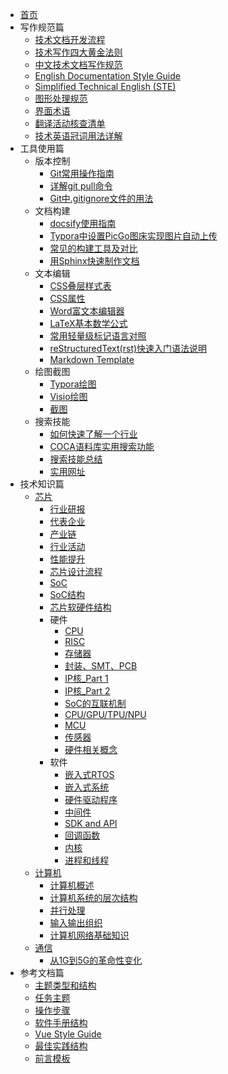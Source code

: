 * [首页](/)
* 写作规范篇
  * [技术文档开发流程](写作规范篇/技术文档开发流程.md)
  * [技术写作四大黄金法则](写作规范篇/技术写作四大黄金法则.md)
  * [中文技术文档写作规范](写作规范篇/中文技术文档写作规范.md)
  * [English Documentation Style Guide](写作规范篇/EnglishDocumentationStyleGuide.md)
  * [Simplified Technical English (STE)](写作规范篇/SimplifiedTechnicalEnglish(STE).md)
  * [图形处理规范](写作规范篇/图形处理规范.md)
  * [界面术语](写作规范篇/界面术语.md)
  * [翻译活动核查清单](写作规范篇/翻译活动核查清单.md)
  * [技术英语冠词用法详解](写作规范篇/技术英语冠词用法详解.md)
* 工具使用篇
  * 版本控制
    * [Git常用操作指南](工具使用篇/版本控制/Git常用操作指南.md)
    * [详解git pull命令](工具使用篇/版本控制/详解gitpull命令.md)
    * [Git中.gitignore文件的用法](工具使用篇/版本控制/Git中.gitignore文件的用法.md)
  * 文档构建
    * [docsify使用指南](工具使用篇/文档构建/docsify使用指南.md)
    * [Typora中设置PicGo图床实现图片自动上传](工具使用篇/文档构建/Typora中设置PicGo图床实现图片自动上传.md)
    * [常见的构建工具及对比](工具使用篇/文档构建/常见的构建工具及对比.md)
    * [用Sphinx快速制作文档](工具使用篇/文档构建/用Sphinx快速制作文档.md) 
  * 文本编辑
    * [CSS叠层样式表](工具使用篇/文本编辑/CSS.md)
    * [CSS属性](工具使用篇/文本编辑/CSS属性.md)
    * [Word富文本编辑器](工具使用篇/文本编辑/Word富文本编辑器.md)
    * [LaTeX基本数学公式](工具使用篇/文本编辑/LaTeX基本数学公式.md)
    * [常用轻量级标记语言对照](工具使用篇/文本编辑/常用轻量级标记语言对照.md)
    * [reStructuredText(rst)快速入门语法说明](工具使用篇/文本编辑/reStructuredText(rst)快速入门语法说明.md)
    * [Markdown Template](工具使用篇/文本编辑/MarkdownFileTemplate.md)
  * 绘图截图
    * [Typora绘图](工具使用篇/绘图截图/Typora绘图.html)
    * [Visio绘图](工具使用篇/绘图截图/Visio绘图.md)
    * [截图](工具使用篇/绘图截图/截图.md)
  * 搜索技能
    * [如何快速了解一个行业](工具使用篇/搜索技能/如何快速了解一个行业.md)
    * [COCA语料库实用搜索功能](工具使用篇/搜索技能/COCA.md)
    * [搜索技能总结](工具使用篇/搜索技能/搜索技能总结.md)
    * [实用网址](工具使用篇/搜索技能/实用网址.md)
* 技术知识篇
  * [芯片](技术知识篇/芯片/)
    * [行业研报](技术知识篇/芯片/行业研报.md)
    * [代表企业](技术知识篇/芯片/代表企业.md)
    * [产业链](技术知识篇/芯片/产业链.md)
    * [行业活动](技术知识篇/芯片/行业活动.md)
    * [性能提升](技术知识篇/芯片/性能提升.md)
    * [芯片设计流程](技术知识篇/芯片/芯片设计流程.md)
    * [SoC](技术知识篇/芯片/SoC.md)
    * [SoC结构](技术知识篇/芯片/SoC结构.md)
    * [芯片软硬件结构](技术知识篇/芯片/芯片软硬件结构.md)
    * 硬件
      * [CPU](技术知识篇/芯片/硬件/CPU.md)
      * [RISC](技术知识篇/芯片/硬件/RISC.md)
      * [存储器](技术知识篇/芯片/硬件/存储器.md)
      * [封装、SMT、PCB](技术知识篇/芯片/硬件/封装SMTPCB.md)
      * [IP核_Part 1](技术知识篇/芯片/硬件/IP核_Part1.md)
      * [IP核_Part 2](技术知识篇/芯片/硬件/IP核_Part2.md)
      * [SoC的互联机制](技术知识篇/芯片/硬件/SoC的互联机制.md)
      * [CPU/GPU/TPU/NPU](技术知识篇/芯片/硬件/CPUGPUTPUNPU.md)
      * [MCU](技术知识篇/芯片/硬件/MCU.md)
      * [传感器](技术知识篇/芯片/硬件/传感器.md)
      * [硬件相关概念](技术知识篇/芯片/硬件/硬件相关概念.md)
    * 软件
      * [嵌入式RTOS](技术知识篇/芯片/软件/嵌入式RTOS.md)
      * [嵌入式系统](技术知识篇/芯片/软件/嵌入式系统.md)
      * [硬件驱动程序](技术知识篇/芯片/软件/硬件驱动程序.md)
      * [中间件](技术知识篇/芯片/软件/中间件.md)
      * [SDK and API](技术知识篇/芯片/软件/SDKandAPI.md)
      * [回调函数](技术知识篇/芯片/软件/回调函数.md)
      * [内核](技术知识篇/芯片/软件/内核.md)
      * [进程和线程](技术知识篇/芯片/软件/进程和线程.md)
  * [计算机](技术知识篇/计算机/)
    * [计算机概述](技术知识篇/计算机/计算机概述.md)
    * [计算机系统的层次结构](技术知识篇/计算机/计算机系统的层次结构.md)
    * [并行处理](技术知识篇/计算机/并行处理.md)
    * [输入输出组织](技术知识篇/计算机/输入输出组织.md)
    * [计算机网络基础知识](技术知识篇/计算机/计算机网络基础知识.md)
  * [通信](技术知识篇/通信/)
    * [从1G到5G的革命性变化](技术知识篇/通信/从1G到5G的革命性变化.md)
* 参考文档篇
  * [主题类型和结构](参考文档篇/主题类型和结构.md)
  * [任务主题](参考文档篇/TaskTopic.md)
  * [操作步骤](参考文档篇/Step.md)
  * [软件手册结构](参考文档篇/软件手册结构.md)
  * [Vue Style Guide](参考文档篇/VueStyleGuide.md)
  * [最佳实践结构](参考文档篇/最佳实践结构.md)
  * [前言模板](参考文档篇/前言模板.md)

